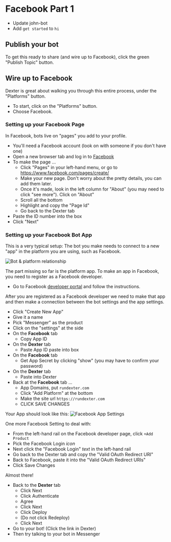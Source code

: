 # Facebook Part 1

- Update john-bot
- Add `get started` to `hi`

## Publish your bot

To get this ready to share (and wire up to Facebook), click the green "Publish Topic" button.

## Wire up to Facebook

Dexter is great about walking you through this entire process, under the "Platforms" button. 

- To start, click on the "Platforms" button.
- Choose Facebook.

### Setting up your Facebook Page

In Facebook, bots live on "pages" you add to your profile.

- You'll need a Facebook account (look on with someone if you don't have one)
- Open a new browser tab and log in to [Facebook](https://facebook.com)
- To make the page ...
   - Click "Pages" in your left-hand menu, or go to https://www.facebook.com/pages/create/
   - Make your new page. Don't worry about the pretty details, you can add them later.
   - Once it's made, look in the left column for "About" (you may need to click "see more"). Click on "About"
   - Scroll all the bottom
   - Highlight and copy the "Page Id"
   - Go back to the Dexter tab
- Paste the ID number into the box
- Click "Next"

### Setting up your Facebook Bot App

This is a very typical setup: The bot you make needs to connect to a new "app" in the platform you are using, such as Facebook.

![Bot & platform relationship](./images/bot_platform.png)

The part missing so far is the platform app. To make an app in Facebook, you need to register as a Facebook developer.

- Go to Facebook [developer portal](https://developers.facebook.com/apps/) and follow the instructions.  

After you are registered as a Facebook developer we need to make that app and then make a connection between the bot settings and the app settings.

- Click "Create New App"
- Give it a name
- Pick "Messenger" as the product
- Click on the "settings" at the side
- On the **Facebook** tab
    - Copy App ID 
- On the **Dexter** tab
    - Paste App ID paste into box
- On the **Facebook** tab 
    - Get App Secret by clicking "show" (you may have to confirm your password)
- On the **Dexter** tab
    - Paste into Dexter 
- Back at the **Facebook** tab ...
    - App Domains, put `rundexter.com`
    - Click "Add Platform" at the bottom
    - Make the site url `https://rundexter.com`
    - CLICK SAVE CHANGES
    
Your App should look like this:
![Facebook App Settings](./images/fb_app_setup.png)

One more Facebook Setting to deal with:

- From the left-hand rail on the Facebook developer page, click `+Add Product`
- Pick the Facebook Login _icon_
- Next click the "Facebook Login" _text_ in the left-hand rail
- Go back to the Dexter tab and copy the "Valid OAuth Redirect URI"
- Back to Facebook, paste it into the "Valid OAuth Redirect URIs"
- Click Save Changes

Almost there!

- Back to the **Dexter** tab
    - Click Next
    - Click Authenticate
    - Agree
    - Click Next
    - Click Deploy
    - (Do not click Redeploy)
    - Click Next
- Go to your bot! (Click the link in Dexter)
- Then try talking to your bot in Messenger

